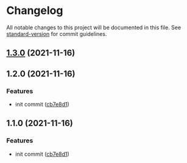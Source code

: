 # Changelog

All notable changes to this project will be documented in this file. See [standard-version](https://github.com/conventional-changelog/standard-version) for commit guidelines.

## [1.3.0](https://github.com/FE92star/test-standard-version/compare/v1.2.0...v1.3.0) (2021-11-16)

## 1.2.0 (2021-11-16)


### Features

* init commit ([cb7e8d1](https://github.com/FE92star/test-standard-version/commit/cb7e8d10b654400049ed0149cd48add2589cb62d))

## 1.1.0 (2021-11-16)


### Features

* init commit ([cb7e8d1](https://github.com/FE92star/test-standard-version/commit/cb7e8d10b654400049ed0149cd48add2589cb62d))
